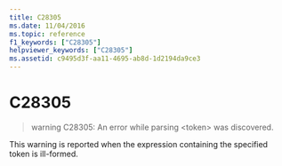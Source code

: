 ```yaml
---
title: C28305
ms.date: 11/04/2016
ms.topic: reference
f1_keywords: ["C28305"]
helpviewer_keywords: ["C28305"]
ms.assetid: c9495d3f-aa11-4695-ab8d-1d2194da9ce3
---
```

# C28305

> warning C28305: An error while parsing \<token> was discovered.

This warning is reported when the expression containing the specified token is ill-formed.
